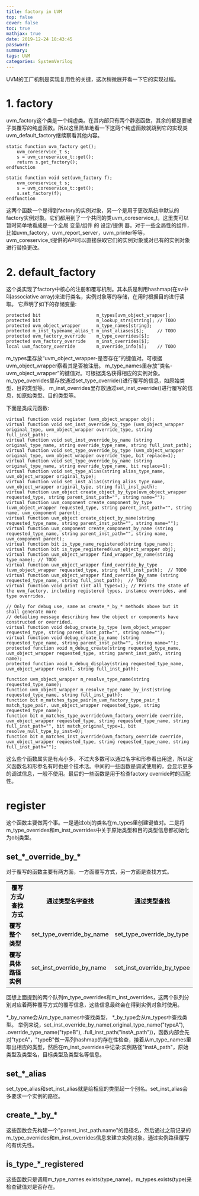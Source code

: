 ```yaml
---
title: factory in UVM
top: false
cover: false
toc: true
mathjax: true
date: 2019-12-24 18:43:45
password:
summary:
tags: UVM
categories: SystemVerilog
---
```



UVM的工厂机制是实现复用性的关键，这次稍微展开看一下它的实现过程。
<!--- more --->

# 1. factory
uvm_factory这个类是一个纯虚类。在其内部只有两个静态函数，其余的都是要被子类覆写的纯虚函数。所以这里简单地看一下这两个纯虚函数就跳到它的实现类uvm_default_factory继续察看其他内容。
~~~
static function uvm_factory get();
	uvm_coreservice_t s;
	s = uvm_coreservice_t::get();
	return s.get_factory();
endfunction	

static function void set(uvm_factory f);
	uvm_coreservice_t s;
	s = uvm_coreservice_t::get();
	s.set_factory(f);
endfunction
~~~
这两个函数一个是得到factory的实例对象，另一个是用于更改系统中默认的factory实例对象。它们都用到了一个共同的类uvm_coreservice_t，这里类可以暂时简单地看成是一个全局 变量/组件 的 设定/提供 器。对于一些全局性的组件，比如uvm_factory，uvm_report_server，uvm_printer等等，uvm_coreservice_t提供的API可以直接获取它们的实例对象或对已有的实例对象进行替换更改。


# 2. default_factory
这个类实现了factory中核心的注册和覆写机制。其本质是利用hashmap(在sv中叫associative array)来进行类名，实例对象等的存储，在用时根据目的进行读取。
它声明了如下的存储变量:
~~~
protected bit                     m_types[uvm_object_wrapper];
protected bit                     m_lookup_strs[string]; // TODO
protected uvm_object_wrapper      m_type_names[string];
protected m_inst_typename_alias_t m_inst_aliases[$];     // TODO
protected uvm_factory_override    m_type_overrides[$];
protected uvm_factory_override    m_inst_overrides[$];
local uvm_factory_override        m_override_info[$];    // TODO
~~~
m_types里存放“uvm_object_wrapper-是否存在”的键值对。可根据uvm_object_wrapper察看其是否被注册。
m_type_names里存放“类名-uvm_object_wrapper”的键值对。可根据类名获得相应的实例对象。
m_type_overrides里存放通过set_type_override()进行覆写的信息，如原始类型、目的类型等。
m_inst_overrides里存放通过set_inst_override()进行覆写的信息，如原始类型、目的类型等。


下面是类成元函数:
~~~
virtual function void register (uvm_object_wrapper obj);
virtual function void set_inst_override_by_type (uvm_object_wrapper original_type, uvm_object_wrapper override_type, string full_inst_path);
virtual function void set_inst_override_by_name (string original_type_name, string override_type_name, string full_inst_path);
virtual function void set_type_override_by_type (uvm_object_wrapper original_type, uvm_object_wrapper override_type, bit replace=1);
virtual function void set_type_override_by_name (string original_type_name, string override_type_name, bit replace=1);
virtual function void set_type_alias(string alias_type_name, uvm_object_wrapper original_type); 
virtual function void set_inst_alias(string alias_type_name, uvm_object_wrapper original_type, string full_inst_path);
virtual function uvm_object create_object_by_type(uvm_object_wrapper requested_type, string parent_inst_path="", string name="");
virtual function uvm_component create_component_by_type (uvm_object_wrapper requested_type, string parent_inst_path="", string name, uvm_component parent);
virtual function uvm_object create_object_by_name(string requested_type_name, string parent_inst_path="", string name=""); 
virtual function uvm_component create_component_by_name (string requested_type_name, string parent_inst_path="", string name, uvm_component parent);
virtual function bit is_type_name_registered(string type_name);
virtual function bit is_type_registered(uvm_object_wrapper obj);
virtual function uvm_object_wrapper find_wrapper_by_name(string type_name); // TODO
virtual function uvm_object_wrapper find_override_by_type (uvm_object_wrapper requested_type, string full_inst_path);  // TODO
virtual function uvm_object_wrapper find_override_by_name (string requested_type_name, string full_inst_path);  // TODO
virtual function void print (int all_types=1); // Prints the state of the uvm_factory, including registered types, instance overrides, and type overrides.

// Only for debug use, same as create_*_by_* methods above but it shall generate more 
// detailing message describing how the object or components have constructed or overrided.
virtual function void debug_create_by_type (uvm_object_wrapper requested_type, string parent_inst_path="", string name="");
virtual function void debug_create_by_name (string requested_type_name, string parent_inst_path="", string name="");
protected function void m_debug_create(string requested_type_name, uvm_object_wrapper requested_type, string parent_inst_path, string name);
protected function void m_debug_display(string requested_type_name, uvm_object_wrapper result, string full_inst_path);

function uvm_object_wrapper m_resolve_type_name(string requested_type_name);
function uvm_object_wrapper m_resolve_type_name_by_inst(string requested_type_name, string full_inst_path);
function bit m_matches_type_pair(m_uvm_factory_type_pair_t match_type_pair, uvm_object_wrapper requested_type, string requested_type_name);
function bit m_matches_type_override(uvm_factory_override override, uvm_object_wrapper requested_type, string requested_type_name, string full_inst_path="", bit match_original_type=1, bit resolve_null_type_by_inst=0);
function bit m_matches_inst_override(uvm_factory_override override, uvm_object_wrapper requested_type, string requested_type_name, string full_inst_path="");
~~~
这么些个函数属实是有点小多，不过大多数可以通过名字和形参看出用途，所以定义函数名和形参名有时也是个技术活。中间的一些函数是调试使用的，会显示更多的调试信息，一般不使用。最后的一些函数是用于检查factory override时的匹配性。

# register
这个函数主要做两个事。一是通过obj的类名在m_types里创建键值对。二是将m_type_overrides和m_inst_overrides中关于原始类型和目的类型信息都初始化为obj类型。

## set\_\*\_override\_by\_*
对于覆写的函数主要有两方面，一方面覆写方式，另一方面是查找方式。

<table>
  <tbody>
  <tr>
    <th bgcolor=#f7f7f7><font color="Black">覆写方式/查找方式</font></th>
	<th bgcolor=#f7f7f7><font color="Black">通过类型名字查找</font></th>
	<th bgcolor=#f7f7f7><font color="Black">通过类型查找</font></th>
  </tr>
  <tr>
    <td bgcolor=#f7f7f7><font color="Black"><b>覆写整个类型</font></b></td>
	<td bgcolor=#f7f7f7><font color="Black">set_type_override_by_name</font></td>
	<td bgcolor=#f7f7f7><font color="Black">set_type_override_by_type</font></td> 
  </tr>
  <tr>
    <td bgcolor=#f7f7f7><font color="Black"><b>覆写具体路径实例</font></b></td>
	<td bgcolor=#f7f7f7><font color="Black">set_inst_override_by_name</font></td>
	<td bgcolor=#f7f7f7><font color="Black">set_inst_override_by_typee</font></td>
  </tr>
</table>

回想上面提到的两个队列m_type_overrides和m_inst_overrides，这两个队列分别对应着两种覆写方式的覆写信息，这些信息最终会在得到实例对象时使用。

*\_by\_name会从m_type_names中查找类型， *\_by\_type会从m_types中查找类型。
举例来说，set_inst_override_by_name(.original_type_name("typeA"), .override_type_name("typeB"), .full_inst_path("instA_path"))，函数内部会先对"typeA"，"typeB"做一系列hashmap的存在性检查，接着从m_type_names里取出相应的类型，然后在m_inst_overrides中记录:实例路径"instA_path"，原始类型及类型名，目标类型及类型名等信息。

## set\_\*\_alias
set_type_alias和set_inst_alias就是给相应的类型起一个别名。set_inst_alias会多要求一个实例的路径。

## create\_\*\_by\_*
这些函数会先构建一个"parent_inst_path.name"的路径名，然后通过之前记录的m_type_overrides和m_inst_overrides信息来建立实例对象。通过实例路径覆写的有优先性。

## is\_type\_\*\_registered
这些函数只是调用m_type_names.exists(type_name)，m_types.exists(type)来检查键值对是否存在。

